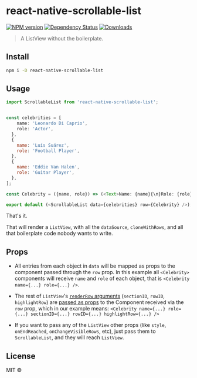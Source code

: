 # react-native-scrollable-list

[![NPM version][npm-image]][npm-url]
[![Dependency Status][depstat-image]][depstat-url]
[![Downloads][download-badge]][npm-url]

> A ListView without the boilerplate.

## Install

```sh
npm i -D react-native-scrollable-list
```

## Usage

```js
import ScrollableList from 'react-native-scrollable-list';


const celebrities = [
    name: 'Leonardo Di Caprio',
    role: 'Actor',
  },
  {
    name: 'Luís Suárez',
    role: 'Football Player',
  },
  {
    name: 'Eddie Van Halen',
    role: 'Guitar Player',
  },
];

const Celebrity = ({name, role}) => (<Text>Name: {name}{\n}Role: {role}</Text>);

export default (<ScrollableList data={celebrities} row={Celebrity} />);
```

That's it.

That will render a `ListView`, with all the `dataSource`, `cloneWithRows`, and all that boilerplate code nobody wants to write.

## Props

- All entries from each object in `data` will be mapped as props to the component passed through the `row` prop. In this example all `<Celebrity>` components will receive `name` and `role` of each object, that is `<Celebrity name={...} role={...} />`.

- The rest of `ListView`'s [`renderRow` arguments](https://facebook.github.io/react-native/docs/listview.html#renderrow) (`sectionID`, `rowID`, `highlightRow`) are [passed as props](https://github.com/nachoaIvarez/react-native-scrollable-list/blob/master/src/index.js#L32) to the Component received via the `row` prop, which in our example means: `<Celebrity name={...} role={...} sectionID={...} rowID={...} highlightRow={...} />`

- If you want to pass any of the `ListView` other props (like `style`, `onEndReached`, `onChangeVisibleRows`, etc), just pass them to `ScrollableList`, and they will reach `ListView`.

## License

MIT © [](http://github.com/nachoaIvarez)

[npm-url]: https://npmjs.org/package/react-native-scrollable-list
[npm-image]: https://img.shields.io/npm/v/react-native-scrollable-list.svg?style=flat-square

[depstat-url]: https://david-dm.org/nachoaIvarez/react-native-scrollable-list
[depstat-image]: https://david-dm.org/nachoaIvarez/react-native-scrollable-list.svg?style=flat-square

[download-badge]: http://img.shields.io/npm/dm/react-native-scrollable-list.svg?style=flat-square
